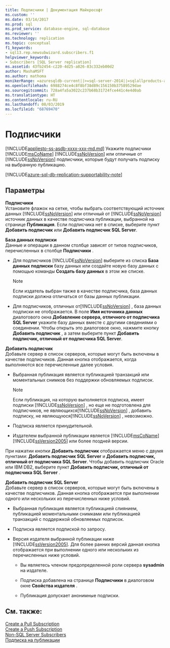 ```yaml
---
title: Подписчики | Документация Майкрософт
ms.custom: ''
ms.date: 03/14/2017
ms.prod: sql
ms.prod_service: database-engine, sql-database
ms.reviewer: ''
ms.technology: replication
ms.topic: conceptual
f1_keywords:
- sql13.rep.newsubwizard.subscribers.f1
helpviewer_keywords:
- Subscribers [SQL Server replication]
ms.assetid: 43fb2454-c220-4d25-a826-83c332eb00d2
author: MashaMSFT
ms.author: mathoma
monikerRange: =azuresqldb-current||>=sql-server-2014||=sqlallproducts-allversions
ms.openlocfilehash: 6988274ce4c8f8bf38d89c156150b37589529dae
ms.sourcegitcommit: 728a4fa5a3022c237b68b31724fce441c4e4d0ab
ms.translationtype: HT
ms.contentlocale: ru-RU
ms.lasthandoff: 08/03/2019
ms.locfileid: "68769470"
---
```

# <a name="subscribers"></a>Подписчики
[!INCLUDE[appliesto-ss-asdb-xxxx-xxx-md.md](../../includes/appliesto-ss-asdb-xxxx-xxx-md.md)]
  Укажите подписчики [!INCLUDE[msCoName](../../includes/msconame-md.md)] [!INCLUDE[ssNoVersion](../../includes/ssnoversion-md.md)] или отличные от [!INCLUDE[ssNoVersion](../../includes/ssnoversion-md.md)] подписчики, которые будут получать подписку на выбранную публикацию.


[!INCLUDE[azure-sql-db-replication-supportability-note](../../includes/azure-sql-db-replication-supportability-note.md)]
  
## <a name="options"></a>Параметры  
 **Подписчики**  
 Установите флажок на сетке, чтобы выбрать соответствующий источник данных [!INCLUDE[ssNoVersion](../../includes/ssnoversion-md.md)] или отличный от [!INCLUDE[ssNoVersion](../../includes/ssnoversion-md.md)] источник данных в качестве подписчика публикации, выбранной на странице **Публикация**. Если подписчика нет в списке, выберите пункт **Добавить подписчик** или **Добавить подписчик SQL Server**.  
  
 **База данных подписки**  
 Данные и операции в данном столбце зависят от типов подписчиков, перечисленных в столбце **Подписчики** .  
  
-   Для подписчиков [!INCLUDE[ssNoVersion](../../includes/ssnoversion-md.md)] выберите из списка **База данных подписки** базу данных или создайте новую базу данных с помощью команды **Создать базу данных** в этом же списке.  
  
    > [!NOTE]  
    >  Если издатель выбран также в качестве подписчика, база данных подписки должна отличаться от базы данных публикации.  
  
-   Для подписчиков, отличных от[!INCLUDE[ssNoVersion](../../includes/ssnoversion-md.md)] , база данных подписки не отображается. В поле **Имя источника данных** диалогового окна **Добавление сервера, отличного от подписчика SQL Server** укажите базу данных вместе с другими сведениями о соединении. Чтобы открыть это диалоговое окно, нажмите кнопку **Добавить подписчик** , а затем выберите пункт **Добавить подписчик, отличный от подписчика SQL Server**.  
  
 **Добавить подписчик**  
 Добавьте сервер в список серверов, которые могут быть включены в качестве подписчиков. Данная кнопка отображается, когда выполняются все перечисленные далее условия.  
  
-   Выбранная публикация является публикацией транзакций или моментальных снимков без поддержки обновляемых подписок.  
  
    > [!NOTE]  
    >  Если публикация, на которую выполняется подписка, имеет подписки [!INCLUDE[ssNoVersion](../../includes/ssnoversion-md.md)] , но еще не подготовлена для подписчиков, не являющихся[!INCLUDE[ssNoVersion](../../includes/ssnoversion-md.md)] , добавить подписку, не являющуюся[!INCLUDE[ssNoVersion](../../includes/ssnoversion-md.md)] , невозможно.  
  
-   Подписка является принудительной.  
  
-   Издателем выбранной публикации является [!INCLUDE[msCoName](../../includes/msconame-md.md)] [!INCLUDE[ssVersion2005](../../includes/ssversion2005-md.md)] или более поздней версии.  
  
 При нажатии кнопки **Добавить подписчик** отображается меню с двумя пунктами: **Добавить подписчик SQL Server** и **Добавить подписчик, отличный от подписчика SQL Server**. Чтобы добавить подписчик Oracle или IBM DB2, выберите пункт **Добавить подписчик, отличный от подписчика SQL Server** .  
  
 **Добавить подписчик SQL Server**  
 Добавьте сервер в список серверов, которые могут быть включены в качестве подписчиков. Данная кнопка отображается при выполнении одного или нескольких из перечисленных ниже условий.  
  
-   Выбранная публикация является публикацией слиянием, публикацией моментальными снимками или публикацией транзакций с поддержкой обновляемых подписок.  
  
-   Подписка является подпиской по запросу.  
  
-   Версия издателя выбранной публикации ниже [!INCLUDE[ssVersion2005](../../includes/ssversion2005-md.md)]. Для более ранних версий данная кнопка отображается при выполнении одного или нескольких из перечисленных ниже условий.  
  
    -   Вы являетесь членом предопределенной роли сервера **sysadmin** на издателе.  
  
    -   Подписка добавлена на странице **Подписчики** в диалоговом окне **Свойства издателя** .  
  
    -   Публикация допускает анонимные подписки.  
  
## <a name="see-also"></a>См. также:  
 [Create a Pull Subscription](../../relational-databases/replication/create-a-pull-subscription.md)   
 [Create a Push Subscription](../../relational-databases/replication/create-a-push-subscription.md)   
 [Non-SQL Server Subscribers](../../relational-databases/replication/non-sql/non-sql-server-subscribers.md)   
 [Подписка на публикации](../../relational-databases/replication/subscribe-to-publications.md)  
  
  
